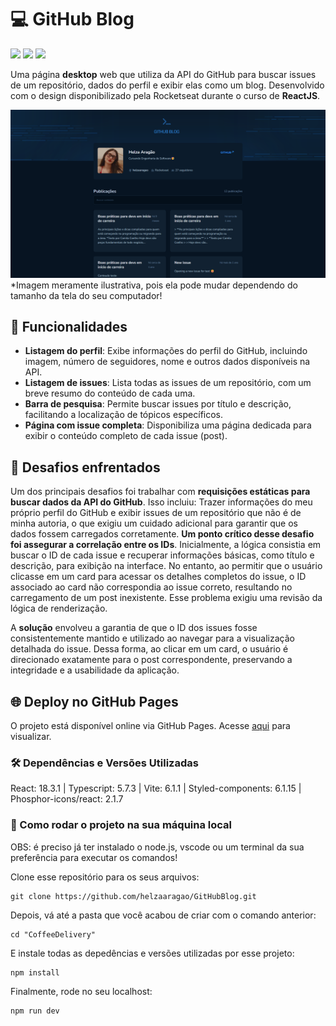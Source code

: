# 💻 GitHub Blog

<div>
  <img src="https://img.shields.io/badge/React-20232A?style=for-the-badge&logo=react&logoColor=61DAFB"/>
  <img src="https://img.shields.io/badge/TypeScript-007ACC?style=for-the-badge&logo=typescript&logoColor=white"/>
  <img src="https://img.shields.io/badge/styled--components-DB7093?style=for-the-badge&logo=styled-components&logoColor=white"/>
</div>

Uma página **desktop** web que utiliza da API do GitHub para buscar issues de um repositório, dados do perfil e exibir elas como um blog. Desenvolvido com o design disponibilizado pela Rocketseat durante o curso de **ReactJS**.

<img src="./src/assets/screencapture-helzaaragao-github-io-GitHubBlog.png"/>*Imagem meramente ilustrativa, pois ela pode mudar dependendo do tamanho da tela do seu computador!


 

## 🚀 Funcionalidades

- **Listagem do perfil**: Exibe informações do perfil do GitHub, incluindo imagem, número de seguidores, nome e outros dados disponíveis na API.
- **Listagem de issues**: Lista todas as issues de um repositório, com um breve resumo do conteúdo de cada uma.
- **Barra de pesquisa**: Permite buscar issues por título e descrição, facilitando a localização de tópicos específicos.
- **Página com issue completa**: Disponibiliza uma página dedicada para exibir o conteúdo completo de cada issue (post).

## 📌 Desafios enfrentados 

Um dos principais desafios foi trabalhar com **requisições estáticas para buscar dados da API do GitHub**. Isso incluiu: Trazer informações do meu próprio perfil do GitHub e exibir issues de um repositório que não é de minha autoria, o que exigiu um cuidado adicional para garantir que os dados fossem carregados corretamente. **Um ponto crítico desse desafio foi assegurar a correlação entre os IDs**. Inicialmente, a lógica consistia em buscar o ID de cada issue e recuperar informações básicas, como título e descrição, para exibição na interface. No entanto, ao permitir que o usuário clicasse em um card para acessar os detalhes completos do issue, o ID associado ao card não correspondia ao issue correto, resultando no carregamento de um post inexistente. Esse problema exigiu uma revisão da lógica de renderização. 

A **solução** envolveu a garantia de que o ID dos issues fosse consistentemente mantido e utilizado ao navegar para a visualização detalhada do issue. Dessa forma, ao clicar em um card, o usuário é direcionado exatamente para o post correspondente, preservando a integridade e a usabilidade da aplicação.  


## 🌐 Deploy no GitHub Pages

O projeto está disponível online via GitHub Pages. Acesse <a href="helzaaragao.github.io/GitHubBlog/">aqui</a> para visualizar.


### 🛠️ Dependências e Versões Utilizadas

React: 18.3.1 | Typescript: 5.7.3 | Vite: 6.1.1 | Styled-components: 6.1.15 | Phosphor-icons/react: 2.1.7


### 📂 Como rodar o projeto na sua máquina local

OBS: é preciso já ter instalado o node.js, vscode ou um terminal da sua preferência para executar os comandos!

Clone esse repositório para os seus arquivos:
```
git clone https://github.com/helzaaragao/GitHubBlog.git
```

Depois, vá até a pasta que você acabou de criar com o comando anterior:

```
cd "CoffeeDelivery"
```
E instale todas as depedências e versões utilizadas por esse projeto:

```
npm install
```
Finalmente, rode no seu localhost:
```
npm run dev
```
